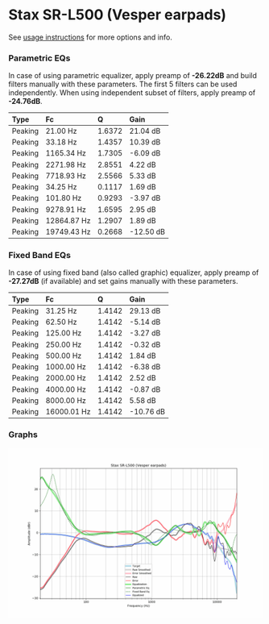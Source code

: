 # Stax SR-L500 (Vesper earpads)
See [usage instructions](https://github.com/jaakkopasanen/AutoEq#usage) for more options and info.

### Parametric EQs
In case of using parametric equalizer, apply preamp of **-26.22dB** and build filters manually
with these parameters. The first 5 filters can be used independently.
When using independent subset of filters, apply preamp of **-24.76dB**.

| Type    | Fc          |      Q | Gain      |
|:--------|:------------|:-------|:----------|
| Peaking | 21.00 Hz    | 1.6372 | 21.04 dB  |
| Peaking | 33.18 Hz    | 1.4357 | 10.39 dB  |
| Peaking | 1165.34 Hz  | 1.7305 | -6.09 dB  |
| Peaking | 2271.98 Hz  | 2.8551 | 4.22 dB   |
| Peaking | 7718.93 Hz  | 2.5566 | 5.33 dB   |
| Peaking | 34.25 Hz    | 0.1117 | 1.69 dB   |
| Peaking | 101.80 Hz   | 0.9293 | -3.97 dB  |
| Peaking | 9278.91 Hz  | 1.6595 | 2.95 dB   |
| Peaking | 12864.87 Hz | 1.2907 | 1.89 dB   |
| Peaking | 19749.43 Hz | 0.2668 | -12.50 dB |

### Fixed Band EQs
In case of using fixed band (also called graphic) equalizer, apply preamp of **-27.27dB**
(if available) and set gains manually with these parameters.

| Type    | Fc          |      Q | Gain      |
|:--------|:------------|:-------|:----------|
| Peaking | 31.25 Hz    | 1.4142 | 29.13 dB  |
| Peaking | 62.50 Hz    | 1.4142 | -5.14 dB  |
| Peaking | 125.00 Hz   | 1.4142 | -3.27 dB  |
| Peaking | 250.00 Hz   | 1.4142 | -0.32 dB  |
| Peaking | 500.00 Hz   | 1.4142 | 1.84 dB   |
| Peaking | 1000.00 Hz  | 1.4142 | -6.38 dB  |
| Peaking | 2000.00 Hz  | 1.4142 | 2.52 dB   |
| Peaking | 4000.00 Hz  | 1.4142 | -0.87 dB  |
| Peaking | 8000.00 Hz  | 1.4142 | 5.58 dB   |
| Peaking | 16000.01 Hz | 1.4142 | -10.76 dB |

### Graphs
![](./Stax%20SR-L500%20(Vesper%20earpads).png)